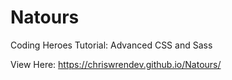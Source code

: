 # Natours
Coding Heroes Tutorial: Advanced CSS and Sass

View Here: https://chriswrendev.github.io/Natours/
